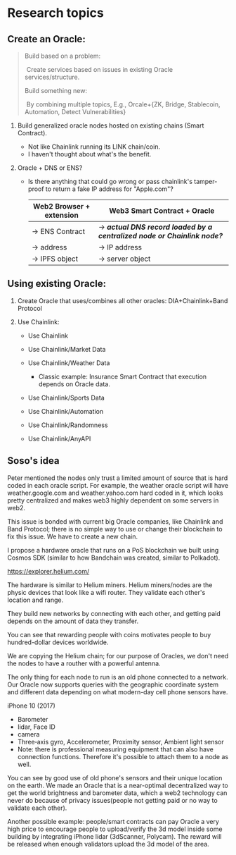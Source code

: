# Research topics



## Create an Oracle:

> Build based on a problem: 
>
> ​	Create services based on issues in existing Oracle services/structure.
>
> Build something new: 
>
> ​	By combining multiple topics, E.g., Orcale+{ZK, Bridge, Stablecoin, Automation, Detect Vulnerabilities}

1. Build generalized oracle nodes hosted on existing chains (Smart Contract). 

   - Not like Chainlink running its LINK chain/coin.
   - I haven't thought about what's the benefit.
   
2. Oracle + DNS or ENS?
   - Is there anything that could go wrong or pass chainlink's tamper-proof to return a fake IP address for "Apple.com"?
   
     | Web2 Browser + extension | Web3 Smart Contract + Oracle                                 |
     | ------------------------ | ------------------------------------------------------------ |
     | -> ENS Contract          | -> ***actual DNS record loaded by a centralized node or Chainlink node?*** |
     | -> address               | -> IP address                                                |
     | -> IPFS object           | -> server object                                             |




## Using existing Oracle:

1. Create Oracle that uses/combines all other oracles: DIA+Chainlink+Band Protocol

2. Use Chainlink:

   - Use Chainlink

   - Use Chainlink/Market Data

   - Use Chainlink/Weather Data
     - Classic example: Insurance Smart Contract that execution depends on Oracle data.

   - Use Chainlink/Sports Data

   - Use Chainlink/Automation

   - Use Chainlink/Randomness

   - Use Chainlink/AnyAPI




## Soso's idea

Peter mentioned the nodes only trust a limited amount of source that is hard coded in each oracle script. For example, the weather oracle script will have weather.google.com and weather.yahoo.com hard coded in it, which looks pretty centralized and makes web3 highly dependent on some servers in web2.



This issue is bonded with current big Oracle companies, like Chainlink and Band Protocol; there is no simple way to use or change their blockchain to fix this issue. We have to create a new chain.



I propose a hardware oracle that runs on a PoS blockchain we built using Cosmos SDK (similar to how Bandchain was created, similar to Polkadot).



https://explorer.helium.com/

The hardware is similar to Helium miners. Helium miners/nodes are the physic devices that look like a wifi router. They validate each other's location and range.

They build new networks by connecting with each other, and getting paid depends on the amount of data they transfer.

You can see that rewarding people with coins motivates people to buy hundred-dollar devices worldwide.



We are copying the Helium chain; for our purpose of Oracles, we don't need the nodes to have a routher with a powerful antenna.

The only thing for each node to run is an old phone connected to a network. Our Oracle now supports queries with the geographic coordinate system and different data depending on what modern-day cell phone sensors have.

iPhone 10 (2017)

- Barometer
- lidar, Face ID
- camera
- Three‑axis gyro, Accelerometer, Proximity sensor, Ambient light sensor
- Note: there is professional measuring equipment that can also have connection functions. Therefore it's possible to attach them to a node as well.

You can see by good use of old phone's sensors and their unique location on the earth. We made an Oracle that is a near-optimal decentralized way to get the world brightness and barometer data, which a web2 technology can never do because of privacy issues(people not getting paid or no way to validate each other).



Another possible example: people/smart contracts can pay Oracle a very high price to encourage people to upload/verify the 3d model inside some building by integrating iPhone lidar (3dScanner, Polycam). The reward will be released when enough validators upload the 3d model of the area.



